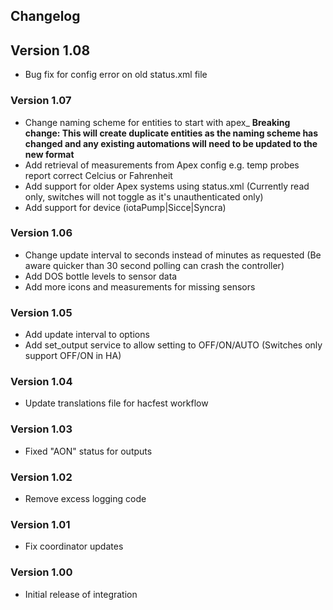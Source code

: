## **Changelog**
## Version 1.08
- Bug fix for config error on old status.xml file
### Version 1.07
- Change naming scheme for entities to start with apex_ **Breaking change: This will create duplicate entities as the naming scheme has changed and any existing automations will need to be updated to the new format**
- Add retrieval of measurements from Apex config e.g. temp probes report correct Celcius or Fahrenheit
- Add support for older Apex systems using status.xml (Currently read only, switches will not toggle as it's unauthenticated only)
- Add support for device (iotaPump|Sicce|Syncra)
### Version 1.06
- Change update interval to seconds instead of minutes as requested (Be aware quicker than 30 second polling can crash the controller)
- Add DOS bottle levels to sensor data
- Add more icons and measurements for missing sensors
### Version 1.05
- Add update interval to options
- Add set_output service to allow setting to OFF/ON/AUTO (Switches only support OFF/ON in HA)
### Version 1.04
- Update translations file for hacfest workflow
### Version 1.03
- Fixed "AON" status for outputs
### Version 1.02
- Remove excess logging code
### Version 1.01
- Fix coordinator updates
### Version 1.00
- Initial release of integration